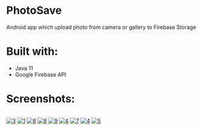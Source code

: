 # PhotoSave
Android app which upload photo from camera or gallery to Firebase Storage

# Built with:
* Java 11
* Google Firebase API

# Screenshots:

<p style='float: left'>
<a href="https://ibb.co/QpdN44f"><img src="https://i.ibb.co/QpdN44f/3.jpg" alt="3" border="0"></a>
<a href="https://ibb.co/RTrzNJ0"><img src="https://i.ibb.co/RTrzNJ0/1.jpg" alt="1" border="0"></a>
<a href="https://ibb.co/DGR94cm"><img src="https://i.ibb.co/DGR94cm/6.jpg" alt="6" border="0"></a>
<a href="https://ibb.co/Gsksjkm"><img src="https://i.ibb.co/Gsksjkm/8.jpg" alt="8" border="0"></a>
<a href="https://ibb.co/tZyB89B"><img src="https://i.ibb.co/tZyB89B/9.jpg" alt="9" border="0"></a>
<a href="https://ibb.co/L1xCPzf"><img src="https://i.ibb.co/L1xCPzf/4.jpg" alt="4" border="0"></a>
<a href="https://ibb.co/RSyvgqp"><img src="https://i.ibb.co/RSyvgqp/7.jpg" alt="7" border="0"></a>
<a href="https://ibb.co/L1xCPzf"><img src="https://i.ibb.co/L1xCPzf/4.jpg" alt="4" border="0"></a>
<a href="https://ibb.co/DCdzmjV"><img src="https://i.ibb.co/DCdzmjV/5.jpg" alt="5" border="0"></a>
<p>
